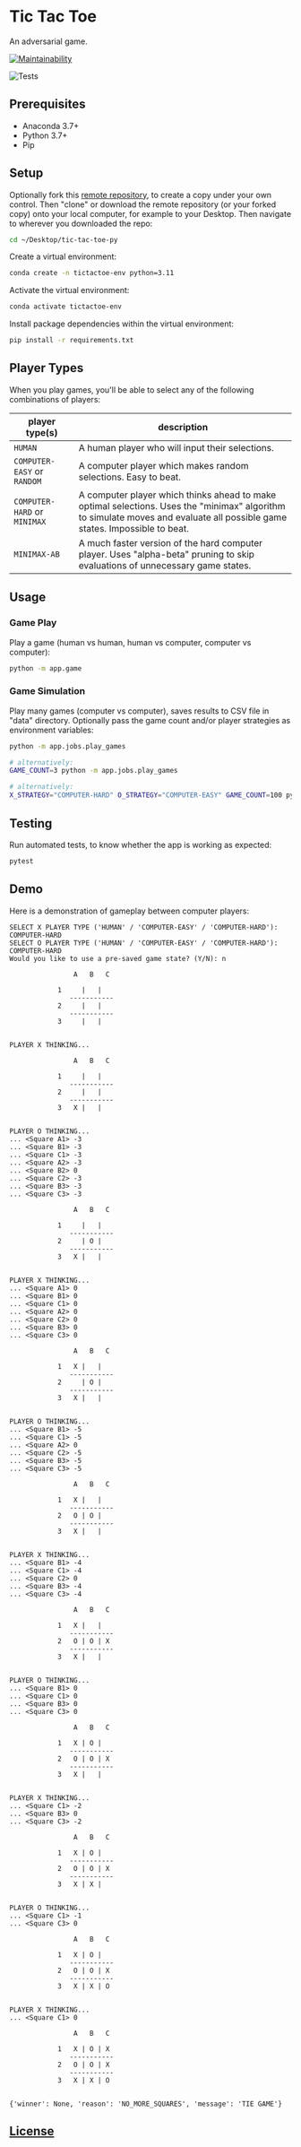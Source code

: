 

# Tic Tac Toe

An adversarial game.

[![Maintainability](https://api.codeclimate.com/v1/badges/23f08f09e8f419f21df0/maintainability)](https://codeclimate.com/github/s2t2/tic-tac-toe-py/maintainability)

![Tests](https://github.com/s2t2/tic-tac-toe-py/actions/workflows/python-app.yml/badge.svg)

## Prerequisites

  + Anaconda 3.7+
  + Python 3.7+
  + Pip

## Setup

Optionally fork this [remote repository](https://github.com/s2t2/tic-tac-toe-py), to create a copy under your own control. Then "clone" or download the remote repository (or your forked copy) onto your local computer, for example to your Desktop. Then navigate to wherever you downloaded the repo:

```sh
cd ~/Desktop/tic-tac-toe-py
```

Create a virtual environment:

```sh
conda create -n tictactoe-env python=3.11
```

Activate the virtual environment:

```sh
conda activate tictactoe-env
```

Install package dependencies within the virtual environment:

```sh
pip install -r requirements.txt
```

## Player Types

When you play games, you'll be able to select any of the following combinations of players:

player type(s) | description
--- | ---
`HUMAN` | A human player who will input their selections.
`COMPUTER-EASY` or `RANDOM` | A computer player which makes random selections. Easy to beat.
`COMPUTER-HARD` or `MINIMAX` | A computer player which thinks ahead to make optimal selections. Uses the "minimax" algorithm to simulate moves and evaluate all possible game states. Impossible to beat.
`MINIMAX-AB` | A much faster version of the hard computer player. Uses "alpha-beta" pruning to skip evaluations of unnecessary game states.

## Usage

### Game Play

Play a game (human vs human, human vs computer, computer vs computer):

```sh
python -m app.game
```


### Game Simulation

Play many games (computer vs computer), saves results to CSV file in "data" directory. Optionally pass the game count and/or player strategies as environment variables:

```sh
python -m app.jobs.play_games

# alternatively:
GAME_COUNT=3 python -m app.jobs.play_games

# alternatively:
X_STRATEGY="COMPUTER-HARD" O_STRATEGY="COMPUTER-EASY" GAME_COUNT=100 python -m app.jobs.play_games
```


## Testing

Run automated tests, to know whether the app is working as expected:

```sh
pytest
```


## Demo

Here is a demonstration of gameplay between computer players:

```
SELECT X PLAYER TYPE ('HUMAN' / 'COMPUTER-EASY' / 'COMPUTER-HARD'): COMPUTER-HARD
SELECT O PLAYER TYPE ('HUMAN' / 'COMPUTER-EASY' / 'COMPUTER-HARD'): COMPUTER-HARD
Would you like to use a pre-saved game state? (Y/N): n

                A   B   C

            1     |   |
               -----------
            2     |   |
               -----------
            3     |   |


PLAYER X THINKING...

                A   B   C

            1     |   |
               -----------
            2     |   |
               -----------
            3   X |   |


PLAYER O THINKING...
... <Square A1> -3
... <Square B1> -3
... <Square C1> -3
... <Square A2> -3
... <Square B2> 0
... <Square C2> -3
... <Square B3> -3
... <Square C3> -3

                A   B   C

            1     |   |
               -----------
            2     | O |
               -----------
            3   X |   |


PLAYER X THINKING...
... <Square A1> 0
... <Square B1> 0
... <Square C1> 0
... <Square A2> 0
... <Square C2> 0
... <Square B3> 0
... <Square C3> 0

                A   B   C

            1   X |   |
               -----------
            2     | O |
               -----------
            3   X |   |


PLAYER O THINKING...
... <Square B1> -5
... <Square C1> -5
... <Square A2> 0
... <Square C2> -5
... <Square B3> -5
... <Square C3> -5

                A   B   C

            1   X |   |
               -----------
            2   O | O |
               -----------
            3   X |   |


PLAYER X THINKING...
... <Square B1> -4
... <Square C1> -4
... <Square C2> 0
... <Square B3> -4
... <Square C3> -4

                A   B   C

            1   X |   |
               -----------
            2   O | O | X
               -----------
            3   X |   |


PLAYER O THINKING...
... <Square B1> 0
... <Square C1> 0
... <Square B3> 0
... <Square C3> 0

                A   B   C

            1   X | O |
               -----------
            2   O | O | X
               -----------
            3   X |   |


PLAYER X THINKING...
... <Square C1> -2
... <Square B3> 0
... <Square C3> -2

                A   B   C

            1   X | O |
               -----------
            2   O | O | X
               -----------
            3   X | X |


PLAYER O THINKING...
... <Square C1> -1
... <Square C3> 0

                A   B   C

            1   X | O |
               -----------
            2   O | O | X
               -----------
            3   X | X | O


PLAYER X THINKING...
... <Square C1> 0

                A   B   C

            1   X | O | X
               -----------
            2   O | O | X
               -----------
            3   X | X | O


{'winner': None, 'reason': 'NO_MORE_SQUARES', 'message': 'TIE GAME'}
```

## [License](/LICENSE.md)
